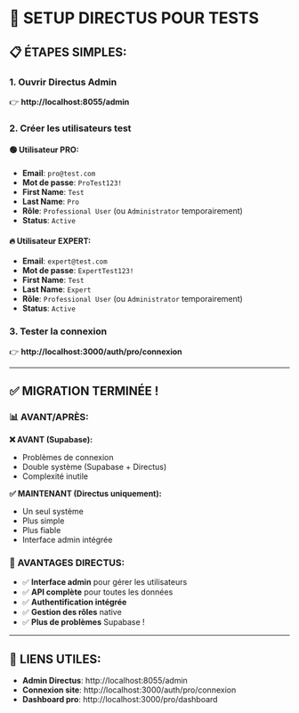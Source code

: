 # 🚀 SETUP DIRECTUS POUR TESTS

## 📋 **ÉTAPES SIMPLES:**

### 1. **Ouvrir Directus Admin**
👉 **http://localhost:8055/admin**

### 2. **Créer les utilisateurs test**

#### 🟢 **Utilisateur PRO:**
- **Email**: `pro@test.com`
- **Mot de passe**: `ProTest123!`
- **First Name**: `Test`
- **Last Name**: `Pro`
- **Rôle**: `Professional User` (ou `Administrator` temporairement)
- **Status**: `Active`

#### 🔥 **Utilisateur EXPERT:**
- **Email**: `expert@test.com`
- **Mot de passe**: `ExpertTest123!`
- **First Name**: `Test`  
- **Last Name**: `Expert`
- **Rôle**: `Professional User` (ou `Administrator` temporairement)
- **Status**: `Active`

### 3. **Tester la connexion**
👉 **http://localhost:3000/auth/pro/connexion**

---

## ✅ **MIGRATION TERMINÉE !**

### 📊 **AVANT/APRÈS:**

**❌ AVANT (Supabase):**
- Problèmes de connexion
- Double système (Supabase + Directus)
- Complexité inutile

**✅ MAINTENANT (Directus uniquement):**
- Un seul système
- Plus simple
- Plus fiable
- Interface admin intégrée

### 🎯 **AVANTAGES DIRECTUS:**
- ✅ **Interface admin** pour gérer les utilisateurs  
- ✅ **API complète** pour toutes les données
- ✅ **Authentification intégrée** 
- ✅ **Gestion des rôles** native
- ✅ **Plus de problèmes** Supabase !

---

## 🔗 **LIENS UTILES:**
- **Admin Directus**: http://localhost:8055/admin
- **Connexion site**: http://localhost:3000/auth/pro/connexion
- **Dashboard pro**: http://localhost:3000/pro/dashboard